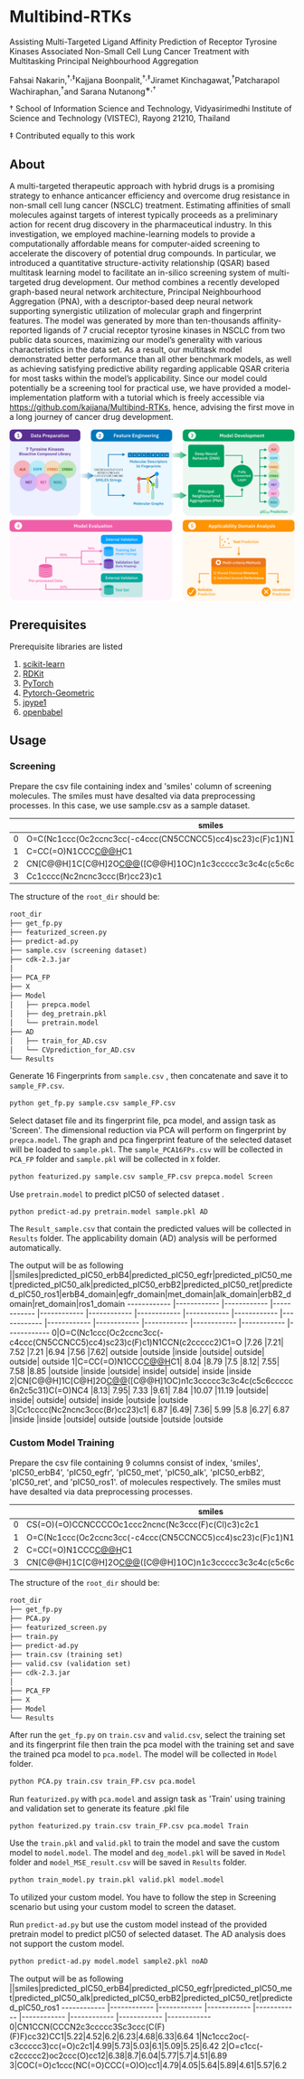 # Multibind-RTKs
Assisting Multi-Targeted Ligand Affinity Prediction of Receptor Tyrosine Kinases Associated Non-Small Cell Lung Cancer Treatment with Multitasking Principal Neighbourhood Aggregation

Fahsai Nakarin,<sup>†,‡</sup>Kajjana Boonpalit,<sup>†,‡</sup>Jiramet Kinchagawat,<sup>†</sup>Patcharapol Wachiraphan,<sup>†</sup>and Sarana Nutanong<sup>∗,†</sup>

† School of Information Science and Technology, Vidyasirimedhi Institute of Science and Technology (VISTEC), Rayong 21210, Thailand

‡ Contributed equally to this work

## About
A multi-targeted therapeutic approach with hybrid drugs is a promising strategy to enhance anticancer efficiency and overcome drug resistance in non-small cell lung cancer (NSCLC) treatment. Estimating affinities of small molecules against targets of interest typically proceeds as a preliminary action for recent drug discovery in the pharmaceutical industry. In this investigation, we employed machine-learning models to provide a computationally affordable means for computer-aided screening to accelerate the discovery of potential drug compounds. In particular, we introduced a quantitative structure-activity relationship (QSAR) based multitask learning model to facilitate an in-silico screening system of multi-targeted drug development. Our method combines a recently developed graph-based neural network architecture, Principal Neighbourhood Aggregation (PNA), with a descriptor-based deep neural network supporting synergistic utilization of molecular graph and fingerprint features. The model was generated by more than ten-thousands affinity-reported ligands of 7 crucial receptor tyrosine kinases in NSCLC from two public data sources, maximizing our model’s generality with various characteristics in the data set. As a result, our multitask model demonstrated better performance than all other benchmark models, as well as achieving satisfying predictive ability regarding applicable QSAR criteria for most tasks within the model’s applicability. Since our model could potentially be a screening tool for practical use, we have provided a model-implementation platform with a tutorial which is freely accessible via https://github.com/kajjana/Multibind-RTKs, hence, advising the first move in a long journey of cancer drug development.

<img src="7TK-overview.png" align="center">

## Prerequisites

Prerequisite libraries are listed 
1) [scikit-learn](http://scikit-learn.org/stable/)
2) [RDKit](https://www.rdkit.org/docs/Install.html)
3) [PyTorch](http://pytorch.org)
4) [Pytorch-Geometric](https://pytorch-geometric.readthedocs.io/en/latest/notes/installation.html)
5) [jpype1](https://jpype.readthedocs.io/en/devel/install.html)
6) [openbabel](https://openbabel.org/docs/dev/Installation/install.html#install-binaries)

## Usage
### Screening 
Prepare the csv file containing index and 'smiles' column of screening molecules. The smiles must have desalted via data preprocessing processes. In this case, we use sample.csv as a sample dataset.


| | smiles
------------ | -------------
0 | O=C(Nc1ccc(Oc2ccnc3cc(-c4ccc(CN5CCNCC5)cc4)sc23)c(F)c1)N1CCN(c2ccccc2)C1=O
1 | C=CC(=O)N1CCC[C@@H](Oc2nc(Nc3ccc(N4CCC(N5CCN(C)CC5)CC4)c(C)c3)c(C(N)=O)nc2CC)C1
2 | CN[C@@H]1C[C@H]2O[C@@](C)([C@@H]1OC)n1c3ccccc3c3c4c(c5c6ccccc6n2c5c31)C(=O)NC4
3 | Cc1cccc(Nc2ncnc3ccc(Br)cc23)c1

The structure of the `root_dir` should be:
```
root_dir
├── get_fp.py
├── featurized_screen.py
├── predict-ad.py
├── sample.csv (screening dataset)
├── cdk-2.3.jar
│ 
├── PCA_FP
├── X
├── Model
│   ├── prepca.model 
│   ├── deg_pretrain.pkl  
│   └── pretrain.model
├── AD
│   ├── train_for_AD.csv 
│   └── CVprediction_for_AD.csv
└── Results
```
Generate 16 Fingerprints from ```sample.csv``` , then concatenate and save it to ```sample_FP.csv```. 

```bash
python get_fp.py sample.csv sample_FP.csv
```

Select dataset file and its fingerprint file, pca model, and assign task as 'Screen'. The dimensional reduction via PCA will perform on fingerprint by ```prepca.model```.
The graph and pca fingerprint feature of the selected dataset will be loaded to ```sample.pkl```.
The ```sample_PCA16FPs.csv``` will be collected in ```PCA_FP``` folder and ```sample.pkl``` will be collected in ```X``` folder.

```bash
python featurized.py sample.csv sample_FP.csv prepca.model Screen
```
Use ```pretrain.model``` to predict pIC50 of selected dataset .

```bash
python predict-ad.py pretrain.model sample.pkl AD
```
The ```Result_sample.csv``` that contain the predicted values will be collected in ```Results``` folder. The applicability domain (AD) analysis will be performed automatically.

The output will be as following
||smiles|predicted_pIC50_erbB4|predicted_pIC50_egfr|predicted_pIC50_met|predicted_pIC50_alk|predicted_pIC50_erbB2|predicted_pIC50_ret|predicted_pIC50_ros1|erbB4_domain|egfr_domain|met_domain|alk_domain|erbB2_domain|ret_domain|ros1_domain
------------ |------------ |------------ |------------ |------------ |------------ |------------ |------------ |------------ |------------ |------------ |------------ |------------ |------------ |------------ |------------
0|O=C(Nc1ccc(Oc2ccnc3cc(-c4ccc(CN5CCNCC5)cc4)sc23)c(F)c1)N1CCN(c2ccccc2)C1=O	|7.26	|7.21|	7.52	|7.21	|6.94	|7.56	|7.62|	outside	|outside	|inside	|outside|	outside|	outside|	outside
1|C=CC(=O)N1CCC[C@@H](Oc2nc(Nc3ccc(N4CCC(N5CCN(C)CC5)CC4)c(C)c3)c(C(N)=O)nc2CC)C1|	8.04	|8.79	|7.5	|8.12|	7.55|	7.58	|8.85	|outside	|inside	|outside|	inside|	outside|	inside	|inside
2|CN[C@@H]1C[C@H]2O[C@@](C)([C@@H]1OC)n1c3ccccc3c3c4c(c5c6ccccc6n2c5c31)C(=O)NC4	|8.13|	7.95|	7.33	|9.61|	7.84	|10.07	|11.19	|outside|	inside|	outside|	outside|	inside	|outside	|outside
3|Cc1cccc(Nc2ncnc3ccc(Br)cc23)c1|	6.87	|6.49|	7.36|	5.99	|5.8	|6.27|	6.87	|inside	|inside	|outside|	outside	|outside	|outside	|outside

### Custom Model Training 
Prepare the csv file containing 9 columns consist of index, 'smiles', 'pIC50_erbB4',	'pIC50_egfr',	'pIC50_met',	'pIC50_alk',	'pIC50_erbB2',	'pIC50_ret', and	'pIC50_ros1'.
of molecules respectively. The smiles must have desalted via data preprocessing processes.

| | smiles | pIC50_erbB4|pIC50_egfr|pIC50_met|pIC50_alk|pIC50_erbB2|pIC50_ret|pIC50_ros1
------------ | ------------- | -------------| -------------| -------------| -------------| -------------| -------------| -------------
0 |CS(=O)(=O)CCNCCCCOc1ccc2ncnc(Nc3ccc(F)c(Cl)c3)c2c1|		|7.7|			| |6.68| | 	
1	|O=C(Nc1ccc(Oc2ccnc3cc(-c4ccc(CN5CCNCC5)cc4)sc23)c(F)c1)N1CCN(c2ccccc2)C1=O|			7.66		|		| | | | | 
2	|C=CC(=O)N1CCC[C@@H](Oc2nc(Nc3ccc(N4CCC(N5CCN(C)CC5)CC4)c(C)c3)c(C(N)=O)nc2CC)C1|		|8.92		|			| | | |
3	|CN[C@@H]1C[C@H]2O[C@@](C)([C@@H]1OC)n1c3ccccc3c3c4c(c5c6ccccc6n2c5c31)C(=O)NC4	|	7.55	|			|	|	8.77|		7.47|		9.34|		10.15


The structure of the `root_dir` should be:
```
root_dir
├── get_fp.py
├── PCA.py
├── featurized_screen.py
├── train.py
├── predict-ad.py
├── train.csv (training set)
├── valid.csv (validation set)
├── cdk-2.3.jar
│ 
├── PCA_FP
├── X
├── Model
└── Results
```

After run the ```get_fp.py``` on ```train.csv``` and ```valid.csv```, select the training set and its fingerprint file then train the pca model with the training set and save the trained pca model to ```pca.model```. The model will be collected in ```Model``` folder.

```bash
python PCA.py train.csv train_FP.csv pca.model
```

Run ```featurized.py``` with ```pca.model``` and assign task as 'Train' using training and validation set to generate its feature .pkl file 

```bash
python featurized.py train.csv train_FP.csv pca.model Train
```

Use the ```train.pkl``` and ```valid.pkl``` to train the model and save the custom model to ```model.model```. The model and ```deg_model.pkl``` will be saved in ```Model``` folder and ```model_MSE_result.csv``` will be saved in ```Results``` folder. 

```bash
python train_model.py train.pkl valid.pkl model.model
```

To utilized your custom model. You have to follow the step in Screening scenario but using your custom model to screen the dataset. 

Run ```predict-ad.py``` but use the custom model instead of the provided pretrain model to predict pIC50 of selected dataset. The AD analysis does not support the custom model.

```bash
python predict-ad.py model.model sample2.pkl noAD
```
The output will be as following
||smiles|predicted_pIC50_erbB4|predicted_pIC50_egfr|predicted_pIC50_met|predicted_pIC50_alk|predicted_pIC50_erbB2|predicted_pIC50_ret|predicted_pIC50_ros1
------------ |------------ |------------ |------------ |------------ |------------ |------------ |------------ |------------ 
0|CN1CCN(CCCN2c3ccccc3Sc3ccc(C(F)(F)F)cc32)CC1|5.22|4.52|6.2|6.23|4.68|6.33|6.64
1|Nc1ccc2oc(-c3ccccc3)cc(=O)c2c1|4.99|5.73|5.03|6.1|5.09|5.25|6.42
2|O=c1cc(-c2ccccc2)oc2ccc(O)cc12|6.38|8.7|6.04|5.77|5.7|4.51|6.89
3|COC(=O)c1ccc(NC(=O)CCC(=O)O)cc1|4.79|4.05|5.64|5.89|4.61|5.57|6.2
